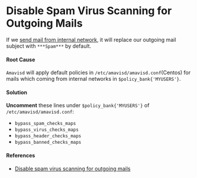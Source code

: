 
# Disable Spam Virus Scanning for Outgoing Mails

If we [send mail from internal network](https://github.com/northbright/Notes/blob/master/Linux/mail_server/iredmail/enable_sending_mail_from_internal_network_for_iredmail.md), it will replace our outgoing mail subject with `***Spam***` by default.

#### Root Cause

`Amavisd` will apply default policies in `/etc/amavisd/amavisd.conf`(Centos) for mails which coming from internal networks in `$policy_bank{'MYUSERS'}`.  

#### Solution
**Uncomment** these lines under `$policy_bank{'MYUSERS'}` of `/etc/amavisd/amavisd.conf`:

* `bypass_spam_checks_maps`
* `bypass_virus_checks_maps`
* `bypass_header_checks_maps`
* `bypass_banned_checks_maps`

#### References
* [Disable spam virus scanning for outgoing mails](http://www.iredmail.org/docs/disable.spam.virus.scanning.for.outgoing.mails.html)


